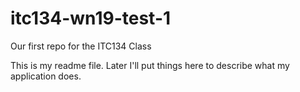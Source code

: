 # itc134-wn19-test-1
Our first repo for the ITC134 Class

This is my readme file. Later I'll put things here to describe what my application does.
